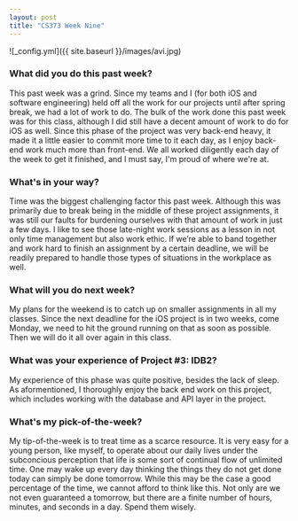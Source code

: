 ```yaml
---
layout: post
title: "CS373 Week Nine"
---
```


![_config.yml]({{ site.baseurl }}/images/avi.jpg)

### What did you do this past week?
This past week was a grind. Since my teams and I (for both iOS and software engineering) held off all the work for our projects until after spring break, we had a lot of work to do. The bulk of the work done this past week was for this class, although I did still have a decent amount of work to do for iOS as well. Since this phase of the project was very back-end heavy, it made it a little easier to commit more time to it each day, as I enjoy back-end work much more than front-end. We all worked diligently each day of the week to get it finished, and I must say, I'm proud of where we're at.

### What's in your way?
Time was the biggest challenging factor this past week. Although this was primarily due to break being in the middle of these project assignments, it was still our faults for burdening ourselves with that amount of work in just a few days. I like to see those late-night work sessions as a lesson in not only time management but also work ethic. If we’re able to band together and work hard to finish an assignment by a certain deadline, we will be readily prepared to handle those types of situations in the workplace as well.

### What will you do next week?
My plans for the weekend is to catch up on smaller assignments in all my classes. Since the next deadline for the iOS project is in two weeks, come Monday, we need to hit the ground running on that as soon as possible. Then we will do it all over again in this class. 

### What was your experience of Project #3: IDB2?
My experience of this phase was quite positive, besides the lack of sleep. As aformentioned, I thoroughly enjoy the back end work on this project, which includes working with the database and API layer in the project. 

### What's my pick-of-the-week?
My tip-of-the-week is to treat time as a scarce resource. It is very easy for a young person, like myself, to operate about our daily lives under the subconcious perception that life is some sort of continual flow of unlimited time. One may wake up every day thinking the things they do not get done today can simply be done tomorrow. While this may be the case a good percentage of the time, we cannot afford to think like this. Not only are we not even guaranteed a tomorrow, but there are a finite number of hours, minutes, and seconds in a day. Spend them wisely.


